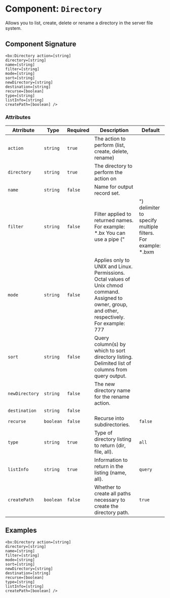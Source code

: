 [comment]: # (Note: This documentation is generated dynamically in the build process.  To modify the contents, change the javadoc on the _invoke method of the Component class)
# Component: `Directory`

Allows you to list, create, delete or rename a directory in the server file system.

## Component Signature

```
<bx:Directory action=[string]
directory=[string]
name=[string]
filter=[string]
mode=[string]
sort=[string]
newDirectory=[string]
destination=[string]
recurse=[boolean]
type=[string]
listInfo=[string]
createPath=[boolean] />
```

### Attributes


| Atrribute | Type | Required | Description | Default |
|----------|------|----------|-------------|---------|
| `action` | `string` | `true` | The action to perform (list, create, delete, rename) |  |
| `directory` | `string` | `true` | The directory to perform the action on |  |
| `name` | `string` | `false` | Name for output record set. |  |
| `filter` | `string` | `false` | Filter applied to returned names. For example: *.bx You can use a pipe ("|") delimiter to specify multiple filters. For example:<br>                   *.bxm|*.bx Filter pattern matches are case-sensitive on UNIX and Linux. Can also be a UDF/Closure which accepts the<br>                   file/directory name and returns a Boolean value to indicate whether that item should be included in the result or not. | `*` |
| `mode` | `string` | `false` | Applies only to UNIX and Linux. Permissions. Octal values of Unix chmod command. Assigned to owner, group, and other, respectively.<br>                 For example: 777 |  |
| `sort` | `string` | `false` | Query column(s) by which to sort directory listing. Delimited list of columns from query output. |  |
| `newDirectory` | `string` | `false` | The new directory name for the rename action. |  |
| `destination` | `string` | `false` |  |  |
| `recurse` | `boolean` | `false` | Recurse into subdirectories. | `false` |
| `type` | `string` | `true` | Type of directory listing to return (dir, file, all). | `all` |
| `listInfo` | `string` | `true` | Information to return in the listing (name, all). | `query` |
| `createPath` | `boolean` | `false` | Whether to create all paths necessary to create the directory path. | `true` |

## Examples

```
<bx:Directory action=[string]
directory=[string]
name=[string]
filter=[string]
mode=[string]
sort=[string]
newDirectory=[string]
destination=[string]
recurse=[boolean]
type=[string]
listInfo=[string]
createPath=[boolean] />
```
